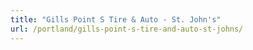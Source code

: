 ```yaml
---
title: "Gills Point S Tire & Auto - St. John's"
url: /portland/gills-point-s-tire-and-auto-st-johns/
---
```

